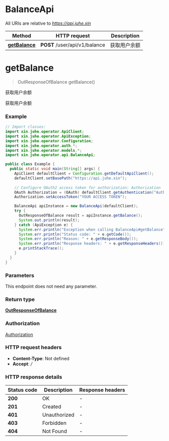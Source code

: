 # BalanceApi

All URIs are relative to *https://api.juhe.xin*

Method | HTTP request | Description
------------- | ------------- | -------------
[**getBalance**](BalanceApi.md#getBalance) | **POST** /user/api/v1/balance | 获取用户余额


<a name="getBalance"></a>
# **getBalance**
> OutResponseOfBalance getBalance()

获取用户余额

获取用户余额

### Example
```java
// Import classes:
import xin.juhe.operator.ApiClient;
import xin.juhe.operator.ApiException;
import xin.juhe.operator.Configuration;
import xin.juhe.operator.auth.*;
import xin.juhe.operator.models.*;
import xin.juhe.operator.api.BalanceApi;

public class Example {
  public static void main(String[] args) {
    ApiClient defaultClient = Configuration.getDefaultApiClient();
    defaultClient.setBasePath("https://api.juhe.xin");
    
    // Configure OAuth2 access token for authorization: Authorization
    OAuth Authorization = (OAuth) defaultClient.getAuthentication("Authorization");
    Authorization.setAccessToken("YOUR ACCESS TOKEN");

    BalanceApi apiInstance = new BalanceApi(defaultClient);
    try {
      OutResponseOfBalance result = apiInstance.getBalance();
      System.out.println(result);
    } catch (ApiException e) {
      System.err.println("Exception when calling BalanceApi#getBalance");
      System.err.println("Status code: " + e.getCode());
      System.err.println("Reason: " + e.getResponseBody());
      System.err.println("Response headers: " + e.getResponseHeaders());
      e.printStackTrace();
    }
  }
}
```

### Parameters
This endpoint does not need any parameter.

### Return type

[**OutResponseOfBalance**](OutResponseOfBalance.md)

### Authorization

[Authorization](../README.md#Authorization)

### HTTP request headers

 - **Content-Type**: Not defined
 - **Accept**: */*

### HTTP response details
| Status code | Description | Response headers |
|-------------|-------------|------------------|
**200** | OK |  -  |
**201** | Created |  -  |
**401** | Unauthorized |  -  |
**403** | Forbidden |  -  |
**404** | Not Found |  -  |

